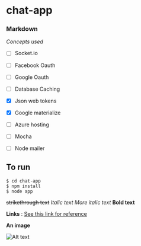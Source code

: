 # chat-app




### Markdown

*Concepts used*

- [ ] Socket.io
- [ ] Facebook Oauth
- [ ] Google Oauth
- [ ] Database Caching
- [X] Json web tokens
- [X] Google materialize
- [ ] Azure hosting
- [ ] Mocha
- [ ] Node mailer





## To run
```
$ cd chat-app
$ npm install
$ node app
```




~~strikethrough text~~
*Italic text*
_More italic text_
__Bold text__





__Links__ : [See this link for reference](http://https://confluence.atlassian.com/bitbucketserver/markdown-syntax-guide-776639995.html)





__An image__

![Alt text](https://cdn-images-1.medium.com/max/2000/1*aeWo6e6FC8InJwBl3TmpDw.jpeg)
